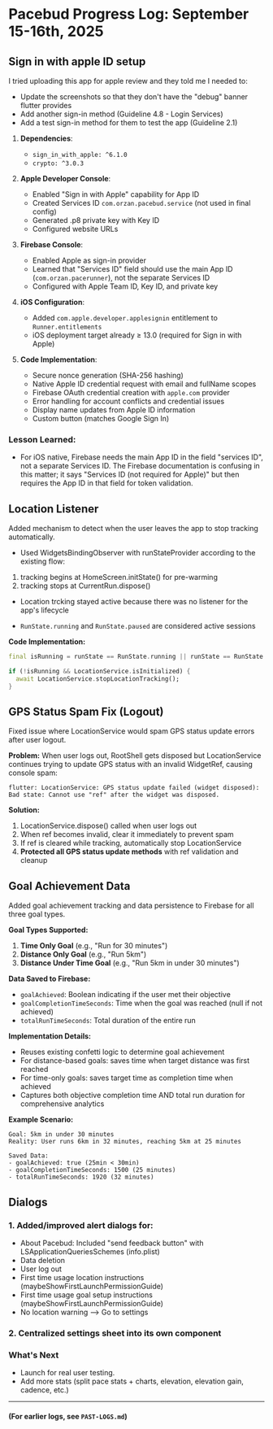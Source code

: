 # Pacebud Progress Log: September 15-16th, 2025

## Sign in with apple ID setup

I tried uploading this app for apple review and they told me I needed to:
- Update the screenshots so that they don't have the "debug" banner flutter provides
- Add another sign-in method (Guideline 4.8 - Login Services)
- Add a test sign-in method for them to test the app (Guideline 2.1)

1. **Dependencies**:
   - `sign_in_with_apple: ^6.1.0`
   - `crypto: ^3.0.3`

2. **Apple Developer Console**:
   - Enabled "Sign in with Apple" capability for App ID
   - Created Services ID `com.orzan.pacebud.service` (not used in final config)
   - Generated .p8 private key with Key ID
   - Configured website URLs

3. **Firebase Console**:
   - Enabled Apple as sign-in provider
   - Learned that "Services ID" field should use the main App ID (`com.orzan.pacerunner`), not the separate Services ID
   - Configured with Apple Team ID, Key ID, and private key

4. **iOS Configuration**:
   - Added `com.apple.developer.applesignin` entitlement to `Runner.entitlements`
   - iOS deployment target already ≥ 13.0 (required for Sign in with Apple)

5. **Code Implementation**:
   - Secure nonce generation (SHA-256 hashing)
   - Native Apple ID credential request with email and fullName scopes
   - Firebase OAuth credential creation with `apple.com` provider
   - Error handling for account conflicts and credential issues
   - Display name updates from Apple ID information
   - Custom button (matches Google Sign In)

### Lesson Learned:
- For iOS native, Firebase needs the main App ID in the field "services ID", not a separate Services ID. The Firebase documentation is confusing in this matter; it says "Services ID (not required for Apple)" but then requires the App ID in that field for token validation.

## Location Listener

Added mechanism to detect when the user leaves the app to stop tracking automatically.

- Used WidgetsBindingObserver with runStateProvider according to the existing flow:
1. tracking begins at HomeScreen.initState() for pre-warming
2. tracking stops at CurrentRun.dispose()

- Location trcking stayed active because there was no listener for the app's lifecycle

- `RunState.running` and `RunState.paused` are considered active sessions

**Code Implementation:**
```dart
final isRunning = runState == RunState.running || runState == RunState.paused;

if (!isRunning && LocationService.isInitialized) {
  await LocationService.stopLocationTracking();
}
```

## GPS Status Spam Fix (Logout)

Fixed issue where LocationService would spam GPS status update errors after user logout.

**Problem:** When user logs out, RootShell gets disposed but LocationService continues trying to update GPS status with an invalid WidgetRef, causing console spam:
```
flutter: LocationService: GPS status update failed (widget disposed): Bad state: Cannot use "ref" after the widget was disposed.
```

**Solution:**
1. LocationService.dispose() called when user logs out
2. When ref becomes invalid, clear it immediately to prevent spam
3. If ref is cleared while tracking, automatically stop LocationService
4. **Protected all GPS status update methods** with ref validation and cleanup

## Goal Achievement Data

Added goal achievement tracking and data persistence to Firebase for all three goal types.

**Goal Types Supported:**
1. **Time Only Goal** (e.g., "Run for 30 minutes")
2. **Distance Only Goal** (e.g., "Run 5km") 
3. **Distance Under Time Goal** (e.g., "Run 5km in under 30 minutes")

**Data Saved to Firebase:**
- `goalAchieved`: Boolean indicating if the user met their objective
- `goalCompletionTimeSeconds`: Time when the goal was reached (null if not achieved)
- `totalRunTimeSeconds`: Total duration of the entire run

**Implementation Details:**
- Reuses existing confetti logic to determine goal achievement
- For distance-based goals: saves time when target distance was first reached
- For time-only goals: saves target time as completion time when achieved
- Captures both objective completion time AND total run duration for comprehensive analytics

**Example Scenario:**
```
Goal: 5km in under 30 minutes
Reality: User runs 6km in 32 minutes, reaching 5km at 25 minutes

Saved Data:
- goalAchieved: true (25min < 30min)
- goalCompletionTimeSeconds: 1500 (25 minutes)
- totalRunTimeSeconds: 1920 (32 minutes)
```

## Dialogs
### 1. Added/improved alert dialogs for:
- About Pacebud: Included "send feedback button" with LSApplicationQueriesSchemes (info.plist)
- Data deletion
- User log out
- First time usage location instructions (maybeShowFirstLaunchPermissionGuide)
- First time usage goal setup instructions (maybeShowFirstLaunchPermissionGuide)
- No location warning --> Go to settings

### 2. Centralized settings sheet into its own component

### What's Next
- Launch for real user testing.
- Add more stats (split pace stats + charts, elevation, elevation gain, cadence, etc.)

---
#### (For earlier logs, see `PAST-LOGS.md`)